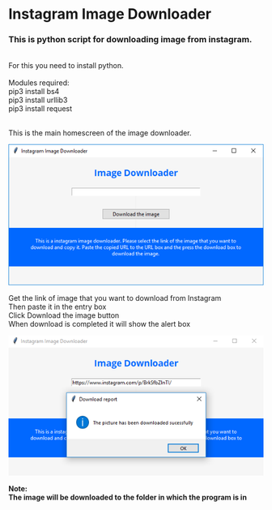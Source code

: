 # Instagram Image Downloader

<b><h3>This is python script for downloading image from instagram.<br></h3></b> \
For this you need to install python.<br> \
Modules required:<br>
               pip3 install bs4 \
               pip3 install urllib3 \
               pip3 install request 
               

<br>This is the main homescreen of the image downloader.<br>

![Alt text](https://github.com/eternalfroast/Instagram-Image-Downloader/blob/master/imgDownloader.png?raw=true "Title")

Get the link of image that you want to download from Instagram\
Then paste it in the entry box\
Click Download the image button\
When download is completed it will show the alert box


![Alt text](https://github.com/eternalfroast/Instagram-Image-Downloader/blob/master/123.PNG?raw=true "Title")

<b>Note:\
The image will be downloaded to the folder in which the program is in</b>





